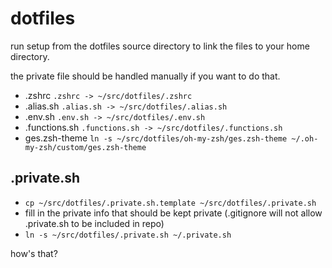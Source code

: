 # dotfiles

run setup from the dotfiles source directory to link the files to your home directory.

the private file should be handled manually if you want to do that.

* .zshrc
   `.zshrc -> ~/src/dotfiles/.zshrc`
* .alias.sh
   `.alias.sh -> ~/src/dotfiles/.alias.sh`
* .env.sh
   `.env.sh -> ~/src/dotfiles/.env.sh`
* .functions.sh
  `.functions.sh -> ~/src/dotfiles/.functions.sh`
* ges.zsh-theme
  `ln -s ~/src/dotfiles/oh-my-zsh/ges.zsh-theme ~/.oh-my-zsh/custom/ges.zsh-theme`
## .private.sh
* `cp ~/src/dotfiles/.private.sh.template ~/src/dotfiles/.private.sh`
* fill in the private info that should be kept private (.gitignore will not allow .private.sh to be included in repo)
* `ln -s ~/src/dotfiles/.private.sh ~/.private.sh`

how's that?